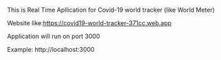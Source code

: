 This is Real Time Apllication for Covid-19 world tracker (like World Meter)

Website like:https://covid19-world-tracker-371cc.web.app

Application will run on port 3000

Example: http://localhost:3000
